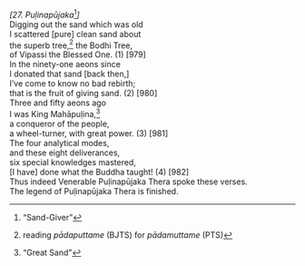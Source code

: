 *\[27. Puḷinapūjaka*[^1]*\]*  
Digging out the sand which was old  
I scattered \[pure\] clean sand about  
the superb tree,[^2] the Bodhi Tree,  
of Vipassi the Blessed One. (1) \[979\]  
In the ninety-one aeons since  
I donated that sand \[back then,\]  
I’ve come to know no bad rebirth;  
that is the fruit of giving sand. (2) \[980\]  
Three and fifty aeons ago  
I was King Mahāpuḷina,[^3]  
a conqueror of the people,  
a wheel-turner, with great power. (3) \[981\]  
The four analytical modes,  
and these eight deliverances,  
six special knowledges mastered,  
\[I have\] done what the Buddha taught! (4) \[982\]  
Thus indeed Venerable Puḷinapūjaka Thera spoke these verses.  
The legend of Puḷinapūjaka Thera is finished.  
[^1]: “Sand-Giver”  
[^2]: reading *pādaputtame* (BJTS) for *pādamuttame* (PTS)  
[^3]: “Great Sand”

